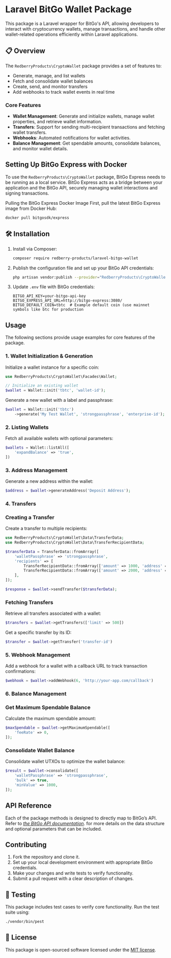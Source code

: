 # Laravel BitGo Wallet Package

This package is a Laravel wrapper for BitGo's API, allowing developers to interact with cryptocurrency wallets, manage transactions, and handle other wallet-related operations efficiently within Laravel applications.

## 📋 Overview

The `RedberryProducts\CryptoWallet` package provides a set of features to:

- Generate, manage, and list wallets
- Fetch and consolidate wallet balances
- Create, send, and monitor transfers
- Add webhooks to track wallet events in real time

### **Core Features**

- **Wallet Management**: Generate and initialize wallets, manage wallet properties, and retrieve wallet information.
- **Transfers**: Support for sending multi-recipient transactions and fetching wallet transfers.
- **Webhooks**: Automated notifications for wallet activities.
- **Balance Management**: Get spendable amounts, consolidate balances, and monitor wallet details.

## Setting Up BitGo Express with Docker
To use the `RedberryProducts\CryptoWallet` package, BitGo Express needs to be running as a local service. BitGo Express acts as a bridge between your application and the BitGo API, securely managing wallet interactions and signing transactions.

Pulling the BitGo Express Docker Image
First, pull the latest BitGo Express image from Docker Hub:

    docker pull bitgosdk/express

## 🛠 Installation

1. Install via Composer:
    
    ```bash
    composer require redberry-products/laravel-bitgo-wallet
    ```
    
2. Publish the configuration file and set up your BitGo API credentials:
    
    ```bash
    php artisan vendor:publish --provider="RedberryProducts\CryptoWallet\CryptoWalletServiceProvider"
    ```
    
3. Update `.env` file with BitGo credentials:
    
    ```
    BITGO_API_KEY=your-bitgo-api-key
    BITGO_EXPRESS_API_URL=http://bitgo-express:3080/
    BITGO_DEFAULT_COIN=tbtc  # Example default coin (use mainnet symbols like btc for production
    ```
    

## Usage

The following sections provide usage examples for core features of the package.

### 1. **Wallet Initialization & Generation**

Initialize a wallet instance for a specific coin:

```php
use RedberryProducts\CryptoWallet\Facades\Wallet;

// Initialize an existing wallet
$wallet = Wallet::init('tbtc', 'wallet-id');
```

Generate a new wallet with a label and passphrase:

```php
$wallet = Wallet::init('tbtc')
    ->generate('My Test Wallet', 'strongpassphrase', 'enterprise-id');
```

### 2. **Listing Wallets**

Fetch all available wallets with optional parameters:

```php
$wallets = Wallet::listAll([
    'expandBalance' => 'true',
])
```

### 3. **Address Management**

Generate a new address within the wallet:

```php
$address = $wallet->generateAddress('Deposit Address');
```

### 4. **Transfers**

### **Creating a Transfer**

Create a transfer to multiple recipients:

```php
use RedberryProducts\CryptoWallet\Data\TransferData;
use RedberryProducts\CryptoWallet\Data\TransferRecipientData;

$transferData = TransferData::fromArray([
    'walletPassphrase' => 'strongpassphrase',
    'recipients' => [
        TransferRecipientData::fromArray(['amount' => 1000, 'address' => 'recipient-address']),
        TransferRecipientData::fromArray(['amount' => 2000, 'address' => 'another-address']),
    ],
]);

$response = $wallet->sendTransfer($transferData);
```

### **Fetching Transfers**

Retrieve all transfers associated with a wallet:

```php
$transfers = $wallet->getTransfers(['limit' => 500])
```

Get a specific transfer by its ID:

```php
$transfer = $wallet->getTransfer('transfer-id')
```

### 5. **Webhook Management**

Add a webhook for a wallet with a callback URL to track transaction confirmations:

```php
$webhook = $wallet->addWebhook(6, 'http://your-app.com/callback')
```

### 6. **Balance Management**

### **Get Maximum Spendable Balance**

Calculate the maximum spendable amount:

```php
$maxSpendable = $wallet->getMaximumSpendable([
    'feeRate' => 0,
]);
```

### **Consolidate Wallet Balance**

Consolidate wallet UTXOs to optimize the wallet balance:

```php
$result = $wallet->consolidate([
    'walletPassphrase' => 'strongpassphrase',
    'bulk' => true,
    'minValue' => 1000,
]);
```

## API Reference

Each of the package methods is designed to directly map to BitGo’s API. Refer to *[the BitGo API documentation](https://developers.bitgo.com/)*. for more details on the data structure and optional parameters that can be included.

## Contributing

1. Fork the repository and clone it.
2. Set up your local development environment with appropriate BitGo credentials.
3. Make your changes and write tests to verify functionality.
4. Submit a pull request with a clear description of changes.

## 🧪 Testing

This package includes test cases to verify core functionality. Run the test suite using:

```bash
./vendor/bin/pest
```

## 📜 License

This package is open-sourced software licensed under the [MIT license](https://www.notion.so/redberry/LICENSE.md).
